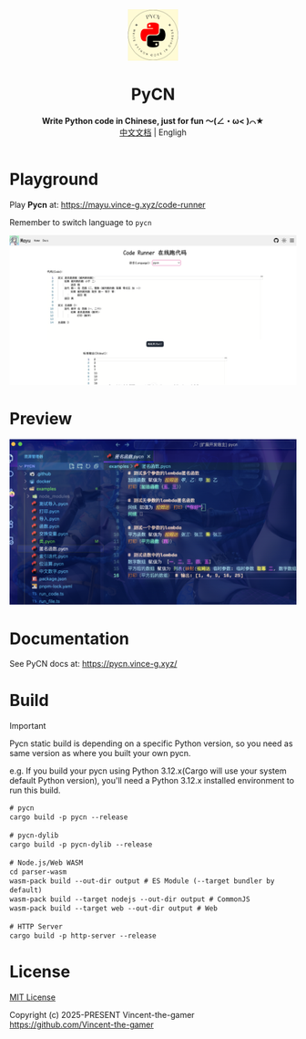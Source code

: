 <div align="center">
    <img src=".github/pycn-logo.png" style="height: 90px;"/>
    <h1>PyCN</h1>
    <b>Write Python code in Chinese, just for fun ～(∠・ω< )⌒★</b>
    <br/>
    <div><a href="./README.md" target="_blank">中文文档</a> | Engligh</div>
</div>

<br/>

# Playground

Play **Pycn** at: https://mayu.vince-g.xyz/code-runner

Remember to switch language to `pycn`

![playground](.github/playground.png)

# Preview

![preview](.github/preview.png)

# Documentation

See PyCN docs at: https://pycn.vince-g.xyz/

# Build

> [!IMPORTANT]
> Pycn static build is depending on a specific Python version, 
> so you need as same version as where you built your own pycn.
>
> e.g. If you build your pycn using Python 3.12.x(Cargo will use your system default Python version), you'll need a Python 3.12.x installed environment to run this build.

```shell
# pycn
cargo build -p pycn --release

# pycn-dylib
cargo build -p pycn-dylib --release

# Node.js/Web WASM
cd parser-wasm
wasm-pack build --out-dir output # ES Module (--target bundler by default)
wasm-pack build --target nodejs --out-dir output # CommonJS
wasm-pack build --target web --out-dir output # Web

# HTTP Server
cargo build -p http-server --release
```

# License

[MIT License](./LICENSE.md)

Copyright (c) 2025-PRESENT Vincent-the-gamer <https://github.com/Vincent-the-gamer>